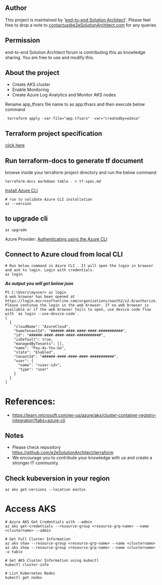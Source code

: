 
## Author
This project is maintained by '[end-to-end Solution Architect](https://e2esolutionarchitect.com/)'. Please feel free to drop a note to contactus@e2eSolutionArchitect.com for any queries

## Permission
end-to-end Solution Architect forum is contributing this as knowledge sharing. You are free to use and modify this.

## About the project

- Create AKS cluster
- Enable Monitoring
- Create Azure Log Analytics and Monitor AKS nodes

Rename app_tfvars file name to as app.tfvars and then execute  below command
```
 terraform apply -var-file="app.tfvars" -var="createdby=e2esa"
```

## Terraform project specification 
[click here](tf-spec.md)

## Run terraform-docs to generate tf document
browse inside your terraform project directory and run the below command 

```
terraform-docs markdown table . > tf-spec.md
```


[Install Azure CLI](https://learn.microsoft.com/en-us/cli/azure/install-azure-cli)

```
# run to validate Azure CLI installation
az --version
```

## to upgrade cli 
```
az upgrade
```

Azure Provider: [Authenticating using the Azure CLI](https://registry.terraform.io/providers/hashicorp/azurerm/latest/docs/guides/azure_cli)

## Connect to Azure cloud from local CLI
```
# Run below command in Azure CLI . It will open the login in browser and ask to login. Login with credentials. 
az login
```

***As output you will get below json***
```
PS C:\Users\myuser> az login
A web browser has been opened at https://login.microsoftonline.com/organizations/oauth2/v2.0/authorize. Please continue the login in the web browser. If no web browser is available or if the web browser fails to open, use device code flow with `az login --use-device-code`.
[
  {
    "cloudName": "AzureCloud",
    "homeTenantId": "######-####-####-####-###########",
    "id": "######-####-####-####-###########",
    "isDefault": true,
    "managedByTenants": [],
    "name": "Pay-As-You-Go",
    "state": "Enabled",
    "tenantId": "######-####-####-####-###########",
    "user": {
      "name": "<user-id>",
      "type": "user"
    }
  }
]
```
# References:
- https://learn.microsoft.com/en-us/azure/aks/cluster-container-registry-integration?tabs=azure-cli


## Notes
- Please check repository https://github.com/e2eSolutionArchitect/terraform
- We encourage you to contribute your knowledge with us and create a stronger IT community.

## Check kubeversion in your region
```
az aks get-versions --location eastus
```


# Access AKS
```
# Azure AKS Get Credentials with --admin
az aks get-credentials --resource-group <resource-grp-name> --name <clustername> --admin

# Get Full Cluster Information
az aks show --resource-group <resource-grp-name> --name <clustername>
az aks show --resource-group <resource-grp-name> --name <clustername> -o table

# Get AKS Cluster Information using kubectl
kubectl cluster-info

# List Kubernetes Nodes
kubectl get nodes
```